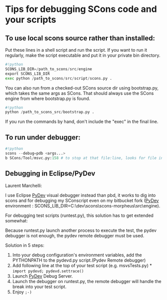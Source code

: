 

# Tips for debugging SCons code and your scripts


## To use local scons source rather than installed:

Put these lines in a shell script and run the script.  If you want to run it regularly, make the script executable and put it in your private bin directory. 


```python
#!python 
SCONS_LIB_DIR=/path_to_scons/src/engine
export SCONS_LIB_DIR
exec python /path_to_scons/src/script/scons.py .
```
You can also run from a checked-out SCons source dir using bootstrap.py, which takes the same args as SCons.  That should always use the SCons engine from where bootstrap.py is found. 
```python
#!python 
python /path_to_scons_src/bootstrap.py .
```
If you run the commands by hand, don't include the "exec" in the final line. 


## To run under debugger:


```python
#!python 
scons --debug=pdb <args...>
b SCons/Tool/msvc.py:158 # to stop at that file:line, looks for file in sys.path e.g. your SCONS_LIB_DIR
```

## Debugging in Eclipse/PyDev

Laurent Marchelli: 

I use Eclipse [PyDev](PyDev) visual debugger instead than pbd, it works to dig into scons and for debugging my SConscript even on my bitbucket fork ([PyDev](PyDev) environment : SCONS_LIB_DIR=C:\dev\scons\scons-morpheus\src\engine). 

For debugging test scripts (runtest.py), this solution has to get extended somewhat: 

Because runtest.py launch another process to execute the test, the pydev debugger is not enough, the pydev remote debugger must be used. 

Solution in 5 steps: 

1. Into your debug configuration's environment variables, add the PYTHONPATH to the pydevd.py script.(Pydev Remote debugger) 
1. Add following line at the top of your test script (e.g. msvsTests.py) 
         * `import pydevd; pydevd.settrace()` 
1. Launch [PyDev](PyDev) Debug Server. 
1. Launch the debugger on runtest.py, the remote debugger will handle the break into your test script. 
1. Enjoy `;-)` 